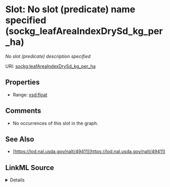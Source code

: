 

# Slot: No slot (predicate) name specified (sockg_leafAreaIndexDrySd_kg_per_ha)


_No slot (predicate) description specified_







URI: [sockg:leafAreaIndexDrySd_kg_per_ha](https://idir.uta.edu/sockg-ontology/docs/leafAreaIndexDrySd_kg_per_ha)



<!-- no inheritance hierarchy -->








## Properties

* Range: [xsd:float](http://www.w3.org/2001/XMLSchema#float)





## Comments

* No occurrences of this slot in the graph.

## See Also

* [https://lod.nal.usda.gov/nalt/49411](https://lod.nal.usda.gov/nalt/49411)



## LinkML Source

<details>

```yaml
name: sockg_leafAreaIndexDrySd_kg_per_ha
description: No slot (predicate) description specified
title: No slot (predicate) name specified
comments:
- No occurrences of this slot in the graph.
from_schema: soc-kg
see_also:
- https://lod.nal.usda.gov/nalt/49411
rank: 1000
domain: sockg_Grazing
slot_uri: sockg:leafAreaIndexDrySd_kg_per_ha
alias: sockg_leafAreaIndexDrySd_kg_per_ha
range: float

```
</details>